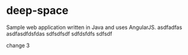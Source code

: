 # deep-space
Sample web application written in Java and uses AngularJS.
asdfadfas
asdfasdfdsfdas
sdfsdfsdf
sdfdsfdfs
sdfsdf

change 3
